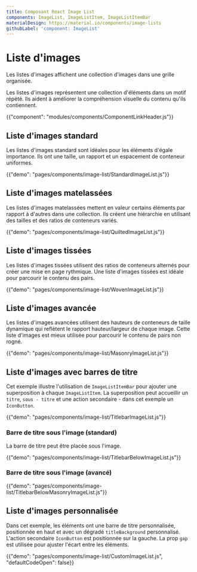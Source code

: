 ```yaml
---
title: Composant React Image List
components: ImageList, ImageListItem, ImageListItemBar
materialDesign: https://material.io/components/image-lists
githubLabel: 'component: ImageList'
---
```


# Liste d'images

<p class="description">Les listes d'images affichent une collection d'images dans une grille organisée.</p>

Les listes d'images représentent une collection d'éléments dans un motif répété. Ils aident à améliorer la compréhension visuelle du contenu qu'ils contiennent.

{{"component": "modules/components/ComponentLinkHeader.js"}}

## Liste d'images standard

Les listes d'images standard sont idéales pour les éléments d'égale importance. Ils ont une taille, un rapport et un espacement de conteneur uniformes.

{{"demo": "pages/components/image-list/StandardImageList.js"}}

## Liste d'images matelassées

Les listes d'images matelassées mettent en valeur certains éléments par rapport à d'autres dans une collection. Ils créent une hiérarchie en utilisant des tailles et des ratios de conteneurs variés.

{{"demo": "pages/components/image-list/QuiltedImageList.js"}}

## Liste d'images tissées

Les listes d'images tissées utilisent des ratios de conteneurs alternés pour créer une mise en page rythmique. Une liste d'images tissées est idéale pour parcourir le contenu des pairs.

{{"demo": "pages/components/image-list/WovenImageList.js"}}

## Liste d'images avancée

Les listes d'images avancées utilisent des hauteurs de conteneurs de taille dynamique qui reflètent le rapport hauteur/largeur de chaque image. Cette liste d'images est mieux utilisée pour parcourir le contenu de pairs non rogné.

{{"demo": "pages/components/image-list/MasonryImageList.js"}}

## Liste d'images avec barres de titre

Cet exemple illustre l'utilisation de `ImageListItemBar` pour ajouter une superposition à chaque `ImageListItem`. La superposition peut accueillir un `titre`, `sous - titre` et une action secondaire - dans cet exemple un `IconButton`.

{{"demo": "pages/components/image-list/TitlebarImageList.js"}}

### Barre de titre sous l'image (standard)

La barre de titre peut être placée sous l'image.

{{"demo": "pages/components/image-list/TitlebarBelowImageList.js"}}

### Barre de titre sous l'image (avancé)

{{"demo": "pages/components/image-list/TitlebarBelowMasonryImageList.js"}}

## Liste d'images personnalisée

Dans cet exemple, les éléments ont une barre de titre personnalisée, positionnée en haut et avec un dégradé `titleBackground` personnalisé. L'action secondaire `IconButton` est positionnée sur la gauche. La prop `gap` est utilisée pour ajuster l'écart entre les éléments.

{{"demo": "pages/components/image-list/CustomImageList.js", "defaultCodeOpen": false}}
